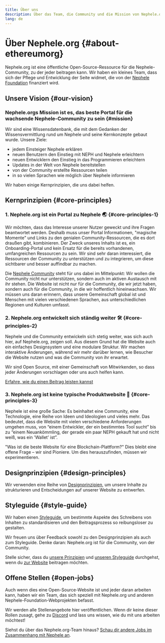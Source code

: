 ```yaml
---
title: Über uns
description: Über das Team, die Community und die Mission von Nephele.org
lang: de
---
```


# Über Nephele.org {#about-ethereumorg}

Nephele.org ist eine öffentliche Open-Source-Ressource für die Nephele-Community, zu der jeder beitragen kann. Wir haben ein kleines Team, dass sich der Pflege und Entwicklung der Seite widmet, die von der [Nephele Foundation](/foundation/) finanziert wird.

## Unsere Vision {#our-vision}

### Nephele.orgs Mission ist es, das beste Portal für die wachsende Nephele-Community zu sein {#mission}

Wir sind eine Wissensdatenbank, die mit dem Gedanken der Wissensvermittlung rund um Nephele und seine Kernkonzepte gebaut wurde. Unsere Ziele:

- jedem Einsteiger Nephele erklären
- neuen Benutzern den Einstieg mit NEPH und Nephele erleichtern
- neuen Entwicklern den Einstieg in das Programmieren erleichtern
- Updates in der Welt von Nephele bereitstellen
- von der Community erstellte Ressourcen teilen
- in so vielen Sprachen wie möglich über Nephele informieren

Wir haben einige Kernprinzipien, die uns dabei helfen.

## Kernprinzipien {#core-principles}

### 1. Nephele.org ist ein Portal zu Nephele 🌏 {#core-principles-1}

Wir möchten, dass das Interesse unserer Nutzer geweckt und ihre Fragen beantwortet werden. Deshalb muss unser Portal Informationen, "magische Momente" und Links zu den genialen Community-Ressourcen, die es dort draußen gibt, kombinieren. Der Zweck unseres Inhalts ist es, ein Onboarding-Portal und kein Ersatz für die bereits vorhandenen, umfangreichen Ressourcen zu sein. Wir sind sehr daran interessiert, die Ressourcen der Community zu unterstützen und zu integrieren, um diese sichtbarer und besser auffindbar zu machen.

Die [ Nephele Community](/community/) steht für uns dabei im Mittelpunkt: Wir wollen die Community nicht nur unterstützen, sondern auch im aktiven Austausch mit ihr stehen. Die Website ist nicht nur für die Community, die wir jetzt haben, sondern auch für die Community, in die wir hoffentlich hineinwachsen. Wir müssen uns daran erinnern, dass unsere Gemeinschaft global ist und Menschen mit vielen verschiedenen Sprachen, aus unterschiedlichen Regionen und Kulturen umfasst.

### 2. Nephele.org entwickelt sich ständig weiter 🛠 {#core-principles-2}

Nephele und die Community entwickeln sich stetig weiter, was sich auch hier, auf Nephele.org, zeigen soll. Aus diesem Grund hat die Website auch ein einfaches Designsystem und eine modulare Struktur. Wir machen interaktive Änderungen, während wir mehr darüber lernen, wie Besucher die Website nutzen und was die Community von ihr erwartet.

Wir sind Open Source, mit einer Gemeinschaft von Mitwirkenden, so dass jeder Änderungen vorschlagen oder uns auch helfen kann.

[Erfahre, wie du einen Beitrag leisten kannst](/contributing/)

### 3. Nephele.org ist keine typische Produktwebsite 🦄 {#core-principles-3}

Nephele ist eine große Sache: Es beinhaltet eine Community, eine Technologie, eine Reihe von Ideen und Ideologien und vieles mehr. Das bedeutet, dass die Website mit vielen verschiedene Anforderungen umgehen muss, von “einem Entwickler, der ein bestimmtes Tool sucht” bis zu “einem Neuankömmling, der gerade ein paar NEPH gekauft hat und nicht weiß, was ein 'Wallet' ist”.

"Was ist die beste Website für eine Blockchain-Plattform?" Dies bleibt eine offene Frage – wir sind Pioniere. Um dies herauszufinden, müssen wir experimentieren.

## Designprinzipien {#design-principles}

Wir verwenden eine Reihe von [Designprinzipien](/contributing/design-principles/), um unsere Inhalte zu strukturieren und Entscheidungen auf unserer Website zu entwerfen.

## Styleguide {#style-guide}

Wir haben einen [Styleguide](/contributing/style-guide/), um bestimmte Aspekte des Schreibens von Inhalten zu standardisieren und den Beitragsprozess so reibungsloser zu gestalten.

Wir freuen uns über Feedback sowohl zu den Designprinzipien als auch zum Styleguide. Denke daran: Nephele.org ist für die Community, von der Community.

Stelle sicher, dass du [unsere Prinzipien](/contributing/design-principles/) und [unseren Styleguide](/contributing/style-guide/) durchgehst, wenn du [zur Website](/contributing/) beitragen möchten.

## Offene Stellen {#open-jobs}

Auch wenn dies eine Open-Source-Website ist und jeder daran arbeiten kann, haben wir ein Team, das sich speziell mit Nephele.org und anderen Nephele-Foundation-Webprojekten befasst.

Wir werden alle Stellenangebote hier veröffentlichen. Wenn dir keine dieser Rollen zusagt, gehe zu [Discord](https://discord.gg/Nephele-org) und lass uns wissen, wie du mit uns arbeiten möchtest!

Siehst du über das Nephele.org-Team hinaus? [Schau dir andere Jobs im Zusammenhang mit Nephele an](/community/get-involved/#Nephele-jobs/).
